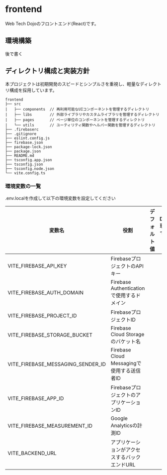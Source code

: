 # frontend

Web Tech Dojoのフロントエンド(React)です。

## 環境構築

後で書く

## ディレクトリ構成と実装方針

本プロジェクトは初期開発のスピードとシンプルさを重視し、軽量なディレクトリ構成を採用しています。

```
frontend
├── src
|   ├── components  // 再利用可能なUIコンポーネントを管理するディレクトリ
|   ├── libs        // 外部ライブラリやカスタムライブラリを管理するディレクトリ
|   ├── pages       // ページ単位のコンポーネントを管理するディレクトリ
|   └── utils       // ユーティリティ関数やヘルパー関数を管理するディレクトリ
├── .firebaserc
├── .gitignore
├── eslint.config.js
├── firebase.json
├── package-lock.json
├── package.json
├── README.md
├── tsconfig.app.json
├── tsconfig.json
├── tsconfig.node.json
└── vite.config.ts
```

### 環境変数の一覧

.env.localを作成して以下の環境変数を設定してください

| 変数名                            | 役割                                          | デフォルト値 | DEV 環境での値 |
| --------------------------------- | --------------------------------------------- | ------------ | -------------- |
| VITE_FIREBASE_API_KEY             | FirebaseプロジェクトのAPIキー                 |              |                |
| VITE_FIREBASE_AUTH_DOMAIN         | Firebase Authenticationで使用するドメイン     |              |                |
| VITE_FIREBASE_PROJECT_ID          | FirebaseプロジェクトID                        |              |                |
| VITE_FIREBASE_STORAGE_BUCKET      | Firebase Cloud Storageのバケット名            |              |                |
| VITE_FIREBASE_MESSAGING_SENDER_ID | Firebase Cloud Messagingで使用する送信者ID    |              |                |
| VITE_FIREBASE_APP_ID              | FirebaseプロジェクトのアプリケーションID      |              |                |
| VITE_FIREBASE_MEASUREMENT_ID      | Google Analyticsの計測ID                      |              |                |
| VITE_BACKEND_URL                  | アプリケーションがアクセスするバックエンドURL |              |                |
